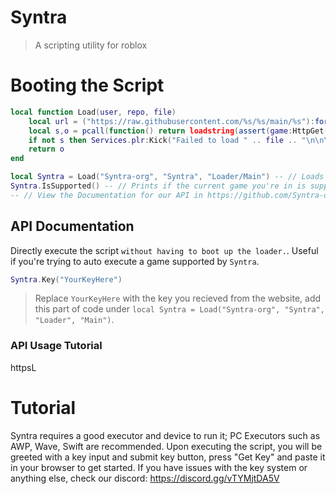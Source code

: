 # Syntra
> A scripting utility for roblox 

# Booting the Script
```lua
local function Load(user, repo, file)
	local url = ("https://raw.githubusercontent.com/%s/%s/main/%s"):format(user, repo, file)
	local s,o = pcall(function() return loadstring(assert(game:HttpGet(url), "HttpGet failed"))() end) 
	if not s then Services.plr:Kick("Failed to load " .. file .. "\n\nYour executor is most likely not supported.") end
	return o
end

local Syntra = Load("Syntra-org", "Syntra", "Loader/Main") -- // Loads the Syntra loader
Syntra.IsSupported() -- // Prints if the current game you're in is supported by Syntra.
-- // View the Documentation for our API in https://github.com/Syntra-org/Syntra
```

## API Documentation
Directly execute the script `without having to boot up the loader.`. Useful if you're trying to auto execute a game supported by `Syntra`.
```lua
Syntra.Key("YourKeyHere")
```
> Replace `YourKeyHere` with the key you recieved from the website, add this part of code under `local Syntra = Load("Syntra-org", "Syntra", "Loader", "Main")`. 

### API Usage Tutorial
httpsL

# Tutorial
Syntra requires a good executor and device to run it; PC Executors such as AWP, Wave, Swift are recommended.
Upon executing the script, you will be greeted with a key input and submit key button, press "Get Key" and paste it in your browser to get started. If you have issues with the key system or anything else, check our discord: https://discord.gg/vTYMjtDA5V
